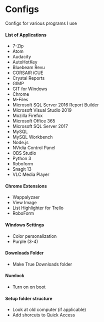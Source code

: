 # Configs
Configs for various programs I use
#### List of Applications
* 7-Zip
* Atom
* Audacity
* AutoHotKey
* Bluebeam Revu
* CORSAIR iCUE
* Crystal Reports
* GIMP
* GIT for Windows
* Chrome
* M-Files
* Microsoft SQL Server 2016 Report Builder
* Microsoft Visual Studio 2019
* Mozilla Firefox
* Microsoft Office 365
* Microsoft SQL Server 2017
* MySQL
* MySQL Workbench
* Node.js
* NVidia Control Panel
* OBS Studio
* Python 3
* Roboform
* Snagit 13
* VLC Media Player


#### Chrome Extensions
* Wappalyzaer
* View Image
* List Highlighter for Trello
* RoboForm


#### Windows Settings
* Color personalization
* Purple (3-4)


#### Downloads Folder
* Make True Downloads folder


#### Numlock
* Turn on on boot


#### Setup folder structure
* Look at old computer (if applicable)
* Add shorcuts to Quick Access
